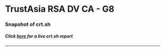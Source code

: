 # TrustAsia RSA DV CA - G8
### Snapshot of crt.sh
##### Click [here](https://crt.sh/?q=D64C1E38CB68A46362379A332E5ED3D8A8443665E6251A19B14053BE03033451) for a live crt.sh report

---
